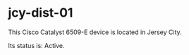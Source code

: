 # jcy-dist-01

This Cisco Catalyst 6509-E device is located in Jersey City.

Its status is: Active.
